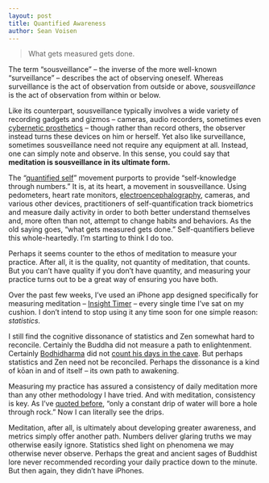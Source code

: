 ```yaml
---
layout: post
title: Quantified Awareness
author: Sean Voisen
---
```


> What gets measured gets done.

<span class="lead">The term “sousveillance”</span> – the inverse of the more well-known “surveillance” – describes the act of observing oneself. Whereas surveillance is the act of observation from outside or above, *sousveillance* is the act of observation from within or below.

Like its counterpart, sousveillance typically involves a wide variety of recording gadgets and gizmos – cameras, audio recorders, sometimes even [cybernetic prosthetics](http://en.wikipedia.org/wiki/Steve_Mann) – though rather than record others, the observer instead turns these devices on him or herself. Yet also like surveillance, sometimes sousveillance need not require any equipment at all. Instead, one can simply note and observe. In this sense, you could say that **meditation is sousveillance in its ultimate form.**

<p class="tb">The “<a href="http://quantifiedself.com/">quantified self</a>” movement purports to provide “self-knowledge through numbers.” It is, at its heart, a movement in sousveillance. Using pedometers, heart rate monitors, <a href="http://en.wikipedia.org/wiki/Electroencephalography">electroencephalography</a>, cameras, and various other devices, practitioners of self-quantification track biometrics and measure daily activity in order to both better understand themselves and, more often than not, attempt to change habits and behaviors. As the old saying goes, “what gets measured gets done.” Self-quantifiers believe this whole-heartedly. I’m starting to think I do too.</p>

Perhaps it seems counter to the ethos of meditation to measure your practice. After all, it is the quality, not quantity of meditation, that counts. But you can’t have quality if you don’t have quantity, and measuring your practice turns out to be a great way of ensuring you have both.

Over the past few weeks, I’ve used an iPhone app designed specifically for measuring meditation – [Insight Timer](https://insighttimer.com/) – every single time I’ve sat on my cushion. I don’t intend to stop using it any time soon for one simple reason: *statistics.*

I still find the cognitive dissonance of statistics and Zen somewhat hard to reconcile. Certainly the Buddha did not measure a path to enlightenment. Certainly [Bodhidharma](http://en.wikipedia.org/wiki/Bodhidharma) did not [count his days in the cave](http://thekoan.org/open-your-eyes/). But perhaps statistics and Zen need not be reconciled. Perhaps the dissonance is a kind of kōan in and of itself – its own path to awakening.

Measuring my practice has assured a consistency of daily meditation more than any other methodology I have tried. And with meditation, consistency is key. As I’ve [quoted before](http://thekoan.org/getting-started-with-meditation/), “only a constant drip of water will bore a hole through rock.” Now I can literally see the drips.

Meditation, after all, is ultimately about developing greater awareness, and metrics simply offer another path. Numbers deliver glaring truths we may otherwise easily ignore. Statistics shed light on phenomena we may otherwise never observe. Perhaps the great and ancient sages of Buddhist lore never recommended recording your daily practice down to the minute. But then again, they didn’t have iPhones.
